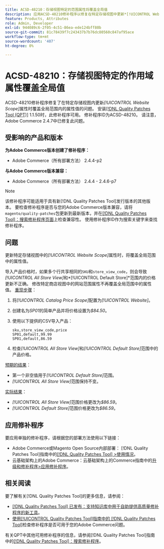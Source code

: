 ```yaml
---
title: ACSD-48210：存储视图特定的范围属性将覆盖全局值
description: 应用ACSD-48210修补程序以修复在特定存储视图中更新*[!UICONTROL Website Scope]*属性会覆盖全局范围内的属性值这一Adobe Commerce问题。
feature: Products, Attributes
role: Admin, Developer
exl-id: 944089c6-2f05-4c51-86ea-ede124bff80b
source-git-commit: 81c78439f7c243437b7b76dc80560c847af95ace
workflow-type: tm+mt
source-wordcount: '407'
ht-degree: 0%

---
```


# ACSD-48210：存储视图特定的作用域属性覆盖全局值

ACSD-48210修补程序修复了在特定存储视图内更新&#x200B;*[!UICONTROL Website Scope]*&#x200B;属性时覆盖全局范围内的属性值的问题。 安装[[!DNL Quality Patches Tool (QPT)]](https://experienceleague.adobe.com/en/docs/commerce-knowledge-base/kb/announcements/commerce-announcements/magento-quality-patches-released-new-tool-to-self-serve-quality-patches) 1.1.50时，此修补程序可用。 修补程序ID为ACSD-48210。 请注意，Adobe Commerce 2.4.7中已修复此问题。

## 受影响的产品和版本

**为Adobe Commerce版本创建了修补程序：**

* Adobe Commerce（所有部署方法） 2.4.4-p2

**与Adobe Commerce版本兼容：**

* Adobe Commerce（所有部署方法） 2.4.4 - 2.4.6-p7

>[!NOTE]
>
>该修补程序可能适用于具有新[!DNL Quality Patches Tool]发行版本的其他版本。 要检查修补程序是否与您的Adobe Commerce版本兼容，请将`magento/quality-patches`包更新到最新版本，并在[[!DNL Quality Patches Tool]：搜索修补程序页面](https://experienceleague.adobe.com/tools/commerce-quality-patches/index.html)上检查兼容性。 使用修补程序ID作为搜索关键字来查找修补程序。

## 问题

更新特定存储视图中的&#x200B;*[!UICONTROL Website Scope]*&#x200B;属性时，将覆盖全局范围中的属性值。

导入产品价格时，如果多个行共享相同的`SKU`和`store_view_code`，则会导致&#x200B;*[!UICONTROL All Store View]*&#x200B;和&#x200B;*[!UICONTROL Default Store]*范围内的价格更新不正确。 修改特定商店视图中的网站范围属性不再覆盖全局范围中的属性值。
<u>重现步骤</u>：

1. 将&#x200B;*[!UICONTROL Catalog Price Scope]*&#x200B;配置为&#x200B;*[!UICONTROL Website]*。
1. 创建名为&#x200B;*SP01*&#x200B;的简单产品并将价格设置为&#x200B;*$84.50*。
1. 使用以下提供的CSV导入产品：

   ```
   sku,store_view_code,price
   SP01,default,99.99
   SP01,default,86.59
   ```

1. 检查&#x200B;*[!UICONTROL All Store View]*&#x200B;和&#x200B;*[!UICONTROL Default Store]*&#x200B;范围中的产品价格。

<u>预期的结果</u>：

* 第一个非空值用于&#x200B;*[!UICONTROL Default Store]*&#x200B;范围。
* *[!UICONTROL All Store View]*&#x200B;范围保持不变。

<u>实际结果</u>：

* *[!UICONTROL All Store View]*&#x200B;范围价格更改为&#x200B;*$86.59*。
* *[!UICONTROL Default Store]*&#x200B;范围价格更改为&#x200B;*$86.59*。

## 应用修补程序

要应用单独的修补程序，请根据您的部署方法使用以下链接：

* Adobe Commerce或Magento Open Source内部部署： [!DNL Quality Patches Tool]指南中的[[!DNL Quality Patches Tool] >使用情况](/help/tools/quality-patches-tool/usage.md)。
* 云基础架构上的Adobe Commerce：云基础架构上的Commerce指南中的[升级和修补程序>应用修补程序](https://experienceleague.adobe.com/docs/commerce-cloud-service/user-guide/develop/upgrade/apply-patches.html)。

## 相关阅读

要了解有关[!DNL Quality Patches Tool]的更多信息，请参阅：

* [[!DNL Quality Patches Tool] 已发布：支持知识库中用于自助提供高质量修补程序的新工具](https://experienceleague.adobe.com/en/docs/commerce-knowledge-base/kb/announcements/commerce-announcements/magento-quality-patches-released-new-tool-to-self-serve-quality-patches)。
* [使用[!UICONTROL Quality Patches Tool]指南中的 [!DNL Quality Patches Tool]](/help/tools/quality-patches-tool/patches-available-in-qpt/check-patch-for-magento-issue-with-magento-quality-patches.md)检查修补程序是否可用于您的Adobe Commerce问题。


有关QPT中其他可用修补程序的信息，请参阅[!DNL Quality Patches Tool]指南中的[[!DNL Quality Patches Tool]：搜索修补程序](https://experienceleague.adobe.com/tools/commerce-quality-patches/index.html)。

